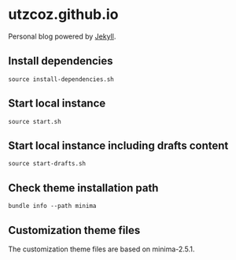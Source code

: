 # utzcoz.github.io

 Personal blog powered by [Jekyll](https://jekyllrb.com/).

## Install dependencies

```shell
source install-dependencies.sh
```
 
## Start local instance

```shell
source start.sh
```

## Start local instance including drafts content

```shell
source start-drafts.sh
```

## Check theme installation path


```shell
bundle info --path minima
```

## Customization theme files

The customization theme files are based on minima-2.5.1.
